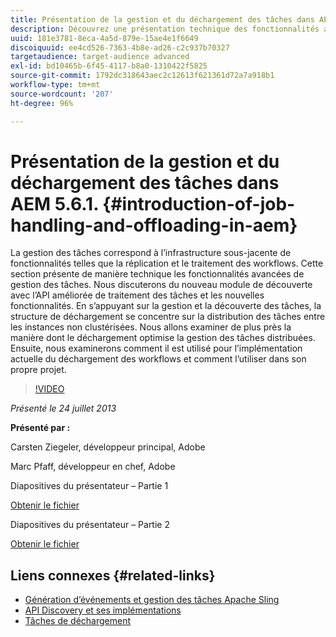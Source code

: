 ```yaml
---
title: Présentation de la gestion et du déchargement des tâches dans AEM 5.6.1.
description: Découvrez une présentation technique des fonctionnalités avancées de gestion des tâches. La gestion des tâches correspond à l’infrastructure sous-jacente de fonctionnalités telles que la réplication et le traitement des workflows. Découvrez le module de découverte ainsi que l’API améliorée de traitement des tâches, et les nouvelles fonctionnalités.
uuid: 181e3781-8eca-4a5d-879e-15ae4e1f6649
discoiquuid: ee4cd526-7363-4b8e-ad26-c2c937b70327
targetaudience: target-audience advanced
exl-id: bd10465b-6f45-4117-b8a0-1310422f5825
source-git-commit: 1792dc318643aec2c12613f621361d72a7a918b1
workflow-type: tm+mt
source-wordcount: '207'
ht-degree: 96%

---
```


# Présentation de la gestion et du déchargement des tâches dans AEM 5.6.1. {#introduction-of-job-handling-and-offloading-in-aem}

La gestion des tâches correspond à l’infrastructure sous-jacente de fonctionnalités telles que la réplication et le traitement des workflows. Cette section présente de manière technique les fonctionnalités avancées de gestion des tâches. Nous discuterons du nouveau module de découverte avec l’API améliorée de traitement des tâches et les nouvelles fonctionnalités. En s’appuyant sur la gestion et la découverte des tâches, la structure de déchargement se concentre sur la distribution des tâches entre les instances non clustérisées. Nous allons examiner de plus près la manière dont le déchargement optimise la gestion des tâches distribuées. Ensuite, nous examinerons comment il est utilisé pour l’implémentation actuelle du déchargement des workflows et comment l’utiliser dans son propre projet.

>[!VIDEO](https://video.tv.adobe.com/v/19580/?quality=9)

*Présenté le 24 juillet 2013*

**Présenté par :**

Carsten Ziegeler, développeur principal, Adobe

Marc Pfaff, développeur en chef, Adobe

Diapositives du présentateur – Partie 1

[Obtenir le fichier](assets/jobhandling.pdf)

Diapositives du présentateur – Partie 2

[Obtenir le fichier](assets/offloading.pdf)

## Liens connexes {#related-links}

* [Génération d’événements et gestion des tâches Apache Sling](https://sling.apache.org/documentation/bundles/apache-sling-eventing-and-job-handling.html)
* [API Discovery et ses implémentations](https://sling.apache.org/documentation/bundles/discovery-api-and-impl.html)
* [Tâches de déchargement](https://docs.adobe.com/docs/en/cq/current/deploying/offloading.html)

